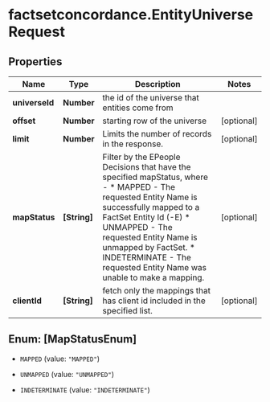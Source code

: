 # factsetconcordance.EntityUniverseRequest

## Properties

Name | Type | Description | Notes
------------ | ------------- | ------------- | -------------
**universeId** | **Number** | the id of the universe that entities come from | 
**offset** | **Number** | starting row of the universe | [optional] 
**limit** | **Number** | Limits the number of records in the response. | [optional] 
**mapStatus** | **[String]** | Filter by the EPeople Decisions that have the specified mapStatus, where -       * MAPPED - The requested Entity Name is successfully mapped to a FactSet Entity Id (-E)       * UNMAPPED - The requested Entity Name is unmapped by FactSet.       * INDETERMINATE - The requested Entity Name was unable to make a mapping.  | [optional] 
**clientId** | **[String]** | fetch only the mappings that has client id included in the specified list. | [optional] 



## Enum: [MapStatusEnum]


* `MAPPED` (value: `"MAPPED"`)

* `UNMAPPED` (value: `"UNMAPPED"`)

* `INDETERMINATE` (value: `"INDETERMINATE"`)




